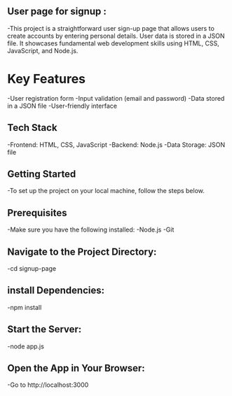 ## User page for signup :
-This project is a straightforward user sign-up page that allows users to create accounts by entering personal details. User data is stored in a JSON file. It showcases fundamental web development skills using HTML, CSS, JavaScript, and Node.js.
# Key Features
-User registration form
-Input validation (email and password)
-Data stored in a JSON file
-User-friendly interface
## Tech Stack
-Frontend: HTML, CSS, JavaScript
-Backend: Node.js
-Data Storage: JSON file
## Getting Started
-To set up the project on your local machine, follow the steps below.
## Prerequisites
 -Make sure you have the following installed:
-Node.js
-Git
## Navigate to the Project Directory:
-cd signup-page
## install Dependencies:
-npm install
## Start the Server:
-node app.js
## Open the App in Your Browser:
-Go to http://localhost:3000

